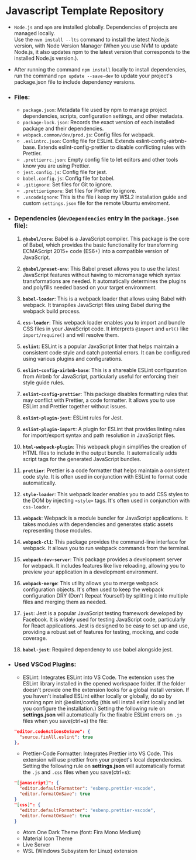 # Javascript Template Repository
- `Node.js` and `npm` are installed globally. Dependencies of projects are managed locally.<br>
  Use the `nvm install --lts` command to install the latest Node.js version, with Node Version Manager (When you use NVM to update Node.js, it also updates npm to the latest version that corresponds to the installed Node.js version.).

- After running the command `npm install` locally to install dependencies, run the command `npm update --save-dev` to update your project's package.json file to include dependency versions.

- ### Files:

  - `package.json`: Metadata file used by npm to manage project dependencies, scripts, configuration settings, and other metadata.
  - `package-lock.json`: Records the exact version of each installed package and their dependencies.
  - `webpack.common/dev/prod.js`: Config files for webpack.
  - `.eslintrc.json`: Config file for ESLint. Extends eslint-config-airbnb-base. Extends eslint-config-prettier to disable conflicting rules with Prettier.
  - `.prettierrc.json`: Empty config file to let editors and other tools know you are using Prettier.
  - `jest.config.js`: Config file for jest.
  - `babel.config.js`: Config file for babel.
  - `.gitignore`: Set files for Git to ignore.
  - `.prettierignore`: Set files for Prettier to ignore.
  - `.vscodeignore`: This is the file i keep my WSL2 installation guide and custom `settings.json` file for the remote Ubuntu enviroment.
  
- ### Dependencies (`devDependencies` entry in the `package.json` file):
  1. **`@babel/core`**: Babel is a JavaScript compiler. This package is the core of Babel, which provides the basic functionality for transforming ECMAScript 2015+ code (ES6+) into a compatible version of JavaScript.

  1. **`@babel/preset-env`**: This Babel preset allows you to use the latest JavaScript features without having to micromanage which syntax transformations are needed. It automatically determines the plugins and polyfills needed based on your target environment.

  1. **`babel-loader`**: This is a webpack loader that allows using Babel with webpack. It transpiles JavaScript files using Babel during the webpack build process.

  1. **`css-loader`**: This webpack loader enables you to import and bundle CSS files in your JavaScript code. It interprets `@import` and `url()` like `import/require()` and will resolve them.

  1. **`eslint`**: ESLint is a popular JavaScript linter that helps maintain a consistent code style and catch potential errors. It can be configured using various plugins and configurations.

  1. **`eslint-config-airbnb-base`**: This is a shareable ESLint configuration from Airbnb for JavaScript, particularly useful for enforcing their style guide rules.

  1. **`eslint-config-prettier`**: This package disables formatting rules that may conflict with Prettier, a code formatter. It allows you to use ESLint and Prettier together without issues.

  1. **`eslint-plugin-jest`**: ESLint rules for Jest.

  1. **`eslint-plugin-import`**: A plugin for ESLint that provides linting rules for import/export syntax and path resolution in JavaScript files.

  1. **`html-webpack-plugin`**: This webpack plugin simplifies the creation of HTML files to include in the output bundle. It automatically adds script tags for the generated JavaScript bundles.

  1. **`prettier`**: Prettier is a code formatter that helps maintain a consistent code style. It is often used in conjunction with ESLint to format code automatically.

  1. **`style-loader`**: This webpack loader enables you to add CSS styles to the DOM by injecting `<style>` tags. It's often used in conjunction with `css-loader`.

  1. **`webpack`**: Webpack is a module bundler for JavaScript applications. It takes modules with dependencies and generates static assets representing those modules.

  1. **`webpack-cli`**: This package provides the command-line interface for webpack. It allows you to run webpack commands from the terminal.

  1. **`webpack-dev-server`**: This package provides a development server for webpack. It includes features like live reloading, allowing you to preview your application in a development environment.

  1. **`webpack-merge`**: This utility allows you to merge webpack configuration objects. It's often used to keep the webpack configuration DRY (Don't Repeat Yourself) by splitting it into multiple files and merging them as needed.

  1. **`jest`**: Jest is a popular JavaScript testing framework developed by Facebook. It is widely used for testing JavaScript code, particularly for React applications. Jest is designed to be easy to set up and use, providing a robust set of features for testing, mocking, and code coverage.

  1. **`babel-jest`**: Required dependency to use babel alongside jest.

- ### Used VSCod Plugins:
  - ESLint: Integrates ESLint into VS Code. The extension uses the ESLint library installed in the opened workspace folder. If the folder doesn't provide one the extension looks for a global install version. If you haven't installed ESLint either locally or globally, do so by running npm init @eslint/config (this will install eslint locally and let you configure the installation.)
  Setting the following rule on **settings.json** will automatically fix the fixable ESLint errors on `.js` files when you save(ctrl+s) the file:
  ```json
  "editor.codeActionsOnSave": {
    "source.fixAll.eslint": true
  },
  ```
  - Prettier-Code Formatter: Integrates Prettier into VS Code. This extension will use prettier from your project's local dependencies.
  Setting the following rule on **settings.json** will automatically format the `.js` and `.css` files when you save(ctrl+s):
  ```json
  "[javascript]": {
    "editor.defaultFormatter": "esbenp.prettier-vscode",
    "editor.formatOnSave": true
  }
  "[css]": {
    "editor.defaultFormatter": "esbenp.prettier-vscode",
    "editor.formatOnSave": true
  }
  ```
  - Atom One Dark Theme (font: Fira Mono Medium)
  - Material Icon Theme
  - Live Server
  - WSL (Windows Subsystem for Linux) extension

